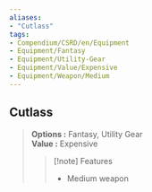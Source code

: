 ```yaml
---
aliases:
- "Cutlass"
tags:
- Compendium/CSRD/en/Equipment
- Equipment/Fantasy
- Equipment/Utility-Gear
- Equipment/Value/Expensive
- Equipment/Weapon/Medium
---
```


  
## Cutlass  
  
>  
> **Options :** Fantasy, Utility Gear  
> **Value :** Expensive  
>>[!note] Features  
>> - Medium weapon